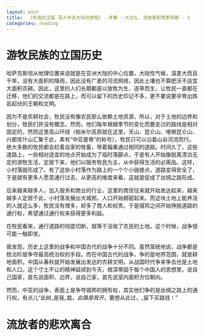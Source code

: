 ```yaml
---
layout: post
title:  《失落的卫星 深入中亚大陆的旅程》- 序幕 －大巴扎、流放者和塔季扬娜 - 3
categories: reading
---
```


# 游牧民族的立国历史

哈萨克斯坦从地理位置来说就是在亚洲大陆的中心位置，大陆性气候，温差大而且干旱，没有大面积的降雨，因此没有广袤的河流网络，因此土壤也不算肥沃不适宜大面积农耕。因此，这里的人们长期都是以放牧为生，逐草而生，让牧民一直都在迁移，他们的交流都是在路上，而可以留下的历史印记不多，更不要说要孕育出跌宕起伏的王朝和文明。

因为不是农耕社会，牧民没有像农民那么依赖土地资源，所以，对于土地的边界和划分，牧民们并没有概念。然而，他们每年根据季节的变化而要走过的路线是相对固定的，然而这里高山环绕（帕米尔高原就在这里，天山、昆仑山、喀喇昆仑山、兴都库什山汇集于此，素有“中亚屋脊”的称号），牧民只可以沿着山谷河流而行。绝大多数的牧民都会赶着自家的牲畜，带着辎重通过相同的道路。时间久了，这些道路上，一些相对适宜的地点开始成为了临时落脚点，于是有人开始像脱离漂泊无定的游牧生活，定居下来，他们以服务牧民为主，从中获得生活的必需品。这样，小村落就形成了。有了这些小村落作为路上的一个个小链接点，道路变得安全了，于是就有更多人愿意通行过去，从更高的维度来看，这就是促成了丝绸之路形成。

后来越来越多人，加入服务和商业的行业，这里的商贸往来就开始发达起来，越来越多人定居于此，小村落发展出大城邦。人口开始稠密起来。而这块土地上能养活的人就这么多，牧民没有增多，却多了商人和权贵。于是城邦之间开始挣脱道路的通行权，希望通过通行权来获得更多利益。

在牧民看来，通行道路的彻底切断，就等于没收了农民的土地。这个时候，战争很可能一触即发。

我发现，历史上这里的战争和中国古代的战争十分不同。虽然笼统地说，战争都是统治阶层争夺最高统治权的手段。而在中国古代的战争，争的是地界范围，就是耕地面积。中国从春秋就开始发展出发达的农耕文明，从战国时代争来争去也是土地和人口。这个寸土不让的精神延续到今天，根深蒂固于每个中国人的思想里，说自己国家，首先说面积、边界，说自己家，首先说室内面积方位朝向。

然而，中亚的战争，表面上是争夺城邦的拥有权，其实他们争的是丝绸之路上的通行权。有点儿“此树_是我_栽，_此路是我开_，要想从此过，_留下买路钱！”

# 流放者的悲欢离合

<!--stackedit_data:
eyJoaXN0b3J5IjpbLTc1MjYyMzEzNyw4NjkxNjYyMDUsLTExMz
E5OTg1NzJdfQ==
-->